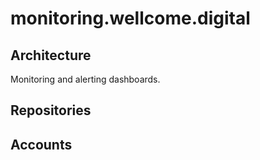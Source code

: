 # monitoring.wellcome.digital

## Architecture

Monitoring and alerting dashboards.

## Repositories

## Accounts
